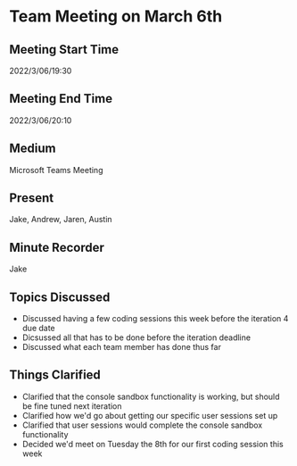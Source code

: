 # Team Meeting on March 6th
## Meeting Start Time
2022/3/06/19:30

## Meeting End Time
2022/3/06/20:10

## Medium
Microsoft Teams Meeting

## Present
Jake, Andrew, Jaren, Austin

## Minute Recorder
Jake

## Topics Discussed
<ul>
    <li>Discussed having a few coding sessions this week before the iteration 4 due date
    <li>Dicsussed all that has to be done before the iteration deadline
    <li>Discussed what each team member has done thus far
</ul>

## Things Clarified
<ul>
    <li>Clarified that the console sandbox functionality is working, but should be fine tuned next iteration
    <li>Clarified how we'd go about getting our specific user sessions set up
    <li>Clarified that user sessions would complete the console sandbox functionality
    <li>Decided we'd meet on Tuesday the 8th for our first coding session this week
</ul>